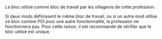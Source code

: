 Le bloc utilisé comme bloc de travail par les villageois de cette profession.

Si deux mods définissent le même bloc de travail, ou si un autre mod utilise ce bloc comme POI pour une autre fonctionnalité, la profession ne fonctionnera pas. Pour cette raison, il est recommandé de vérifier que le bloc utilisé est unique.